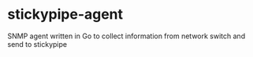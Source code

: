 # stickypipe-agent
SNMP agent written in Go to collect information from network switch and send to stickypipe
